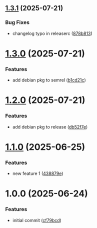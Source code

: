 ## [1.3.1](https://github.com/mtanida/semantic-release-demo/compare/v1.3.0...v1.3.1) (2025-07-21)


### Bug Fixes

* changelog typo in releaserc ([878b813](https://github.com/mtanida/semantic-release-demo/commit/878b813b04b89cf4c35cfbf926c3ed2cecfbb51e))

# [1.3.0](https://github.com/mtanida/semantic-release-demo/compare/v1.2.0...v1.3.0) (2025-07-21)


### Features

* add debian pkg to semrel ([b1cd21c](https://github.com/mtanida/semantic-release-demo/commit/b1cd21c7b28fb3ad0f4ef5ada7872405aed9767c))

# [1.2.0](https://github.com/mtanida/semantic-release-demo/compare/v1.1.0...v1.2.0) (2025-07-21)


### Features

* add debian pkg to release ([db52f7e](https://github.com/mtanida/semantic-release-demo/commit/db52f7e2bae92c993a2e00a0250f9e3ab786233f))

# [1.1.0](https://github.com/mtanida/semantic-release-demo/compare/v1.0.0...v1.1.0) (2025-06-25)


### Features

* new feature 1 ([438879e](https://github.com/mtanida/semantic-release-demo/commit/438879edc2ef488036105ab0bf1be2d847ff7ab1))

# 1.0.0 (2025-06-24)


### Features

* initial commit ([cf79bcd](https://github.com/mtanida/semantic-release-demo/commit/cf79bcdfcd36e1df1a5211cb78094b1f911d4d3f))
